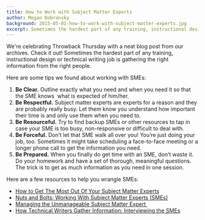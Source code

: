 ```yaml
---
title: How to Work with Subject Matter Experts
author: Megan Dobransky
background: 2015-05-01-how-to-work-with-subject-matter-experts.jpg
excerpt: Sometimes the hardest part of any training, instructional design or technical writing job is gathering the right information from the right people. 
---
```

We're celebrating Throwback Thursday with a neat blog post from our archives. Check it out! Sometimes the hardest part of any training, instructional design or technical writing job is gathering the right information from the right people. 

Here are some tips we found about working with SMEs:

1. **Be Clear.** Outline exactly what you need and when you need it so that the SME knows  what is expected of him/her.
2. **Be Respectful.** Subject matter experts are experts for a reason and they are probably really busy. Let them know you understand how important their time is and only use them when you need to.
3. **Be Resourceful.** Try to find backup SMEs or other resources to tap in case your SME is too busy, non-responsive or difficult to deal with.
4. **Be Forceful.** Don’t let that SME walk all over you! You’re just doing your job, too. Sometimes it might take scheduling a face-to-face meeting or a longer phone call to get the information you need.
5. **Be Prepared.** When you finally do get time with an SME, don’t waste it. Do your homework and have a set of thorough, meaningful questions. The trick is to get as much information as you need in one session.

Here are a few resources to help you wrangle SMEs:

* [How to Get The Most Out Of Your Subject Matter Experts](http://bit.ly/ZPlxJ0)
* [Nuts and Bolts: Working With Subject Matter Experts (SMEs)](http://bit.ly/ZPlzAF)
* [Managing the Unmanageable Subject Matter Expert ](http://bit.ly/ZPlI7h)
* [How Technical Writers Gather Information: Interviewing the SMEs](http://bit.ly/ZPlLjv)
